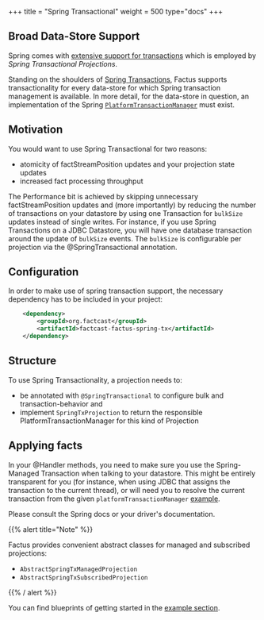 +++
title = "Spring Transactional"
weight = 500
type="docs"
+++



## Broad Data-Store Support

Spring comes with [extensive support for transactions](https://docs.spring.io/spring-framework/docs/current/reference/html/data-access.html#transaction)
which is employed by *Spring Transactional Projections*.

Standing on the shoulders of [Spring Transactions](https://docs.spring.io/spring-framework/docs/current/reference/html/data-access.html#transaction),
Factus supports transactionality for every data-store for which Spring transaction management
is available. In more detail, for the data-store in question, an implementation of the Spring [`PlatformTransactionManager`](https://docs.spring.io/spring-framework/docs/current/javadoc-api/org/springframework/transaction/PlatformTransactionManager.html)
must exist.

## Motivation

You would want to use Spring Transactional for two reasons:

* atomicity of factStreamPosition updates and your projection state updates
* increased fact processing throughput

The Performance bit is achieved by skipping unnecessary factStreamPosition updates and (more importantly) by reducing the number of transactions on your datastore by using one Transaction for `bulkSize` updates instead of single writes.
For instance, if you use Spring Transactions on a JDBC Datastore, you will have one database transaction around the update of `bulkSize` events.
The `bulkSize` is configurable per projection via the @SpringTransactional annotation.

## Configuration

In order to make use of spring transaction support, the necessary dependency has to be included in your project:

```xml
    <dependency>
        <groupId>org.factcast</groupId>
        <artifactId>factcast-factus-spring-tx</artifactId>
    </dependency>

```


## Structure

To use Spring Transactionality, a projection needs to:
- be annotated with `@SpringTransactional` to configure bulk and transaction-behavior and
- implement `SpringTxProjection` to return the responsible PlatformTransactionManager for this kind of Projection

## Applying facts

In your @Handler methods, you need to make sure you use the Spring-Managed Transaction when talking to your datastore.
This might be entirely transparent for you (for instance, when using JDBC that assigns the transaction to the current thread), or will need you to resolve the current transaction from the given `platformTransactionManager` [example](https://github.com/redisson/redisson/wiki/14.-Integration-with-frameworks#148-spring-transaction-manager).

Please consult the Spring docs or your driver's documentation.

{{% alert  title="Note" %}}

Factus provides convenient abstract classes for managed and subscribed projections:
 - `AbstractSpringTxManagedProjection`
 - `AbstractSpringTxSubscribedProjection`

{{% / alert %}}

You can find blueprints of getting started in the [example section](/usage/factus/projections/example).
